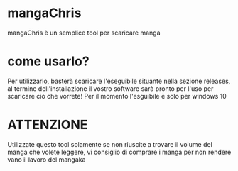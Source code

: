 # mangaChris
mangaChris è un semplice tool per scaricare manga
# come usarlo?
Per utilizzarlo, basterà scaricare l'eseguibile situante nella sezione releases, al termine dell'installazione il vostro software sarà pronto per l'uso per scaricare ciò che vorrete! Per il momento l'esguibile è solo per windows 10
# ATTENZIONE
Utilizzate questo tool solamente se non riuscite a trovare il volume del manga che volete leggere, vi consiglio di comprare i manga per non rendere vano il lavoro del mangaka

